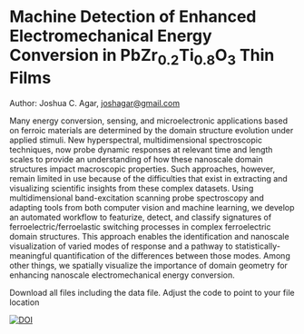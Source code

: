 # Machine Detection of Enhanced Electromechanical Energy Conversion in PbZr<sub>0.2</sub>Ti<sub>0.8</sub>O<sub>3</sub> Thin Films

Author: Joshua C. Agar, joshagar@gmail.com

Many energy conversion, sensing, and microelectronic applications based on ferroic materials are determined by the domain structure evolution under applied stimuli. New hyperspectral, multidimensional spectroscopic techniques, now probe dynamic responses at relevant time and length scales to provide an understanding of how these nanoscale domain structures impact macroscopic properties. Such approaches, however, remain limited in use because of the difficulties that exist in extracting and visualizing scientific insights from these complex datasets. Using multidimensional band-excitation scanning probe spectroscopy and adapting tools from both computer vision and machine learning, we develop an automated workflow to featurize, detect, and classify signatures of ferroelectric/ferroelastic switching processes in complex ferroelectric domain structures. This approach enables the identification and nanoscale visualization of varied modes of response and a pathway to statistically-meaningful quantification of the differences between those modes. Among other things, we spatially visualize the importance of domain geometry for enhancing nanoscale electromechanical energy conversion.

Download all files including the data file. Adjust the code to point to your file location

[![DOI](https://zenodo.org/badge/92891308.svg)](https://zenodo.org/badge/latestdoi/92891308)
